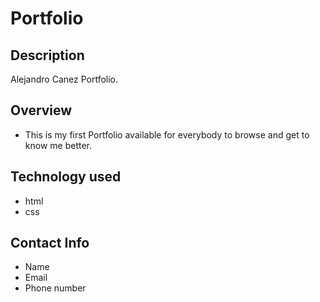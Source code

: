# Portfolio

## Description

Alejandro Canez Portfolio.

## Overview

* This is my first Portfolio available for everybody to browse and get to know me better.

## Technology used

* html
* css

## Contact Info

* Name
* Email
* Phone number
